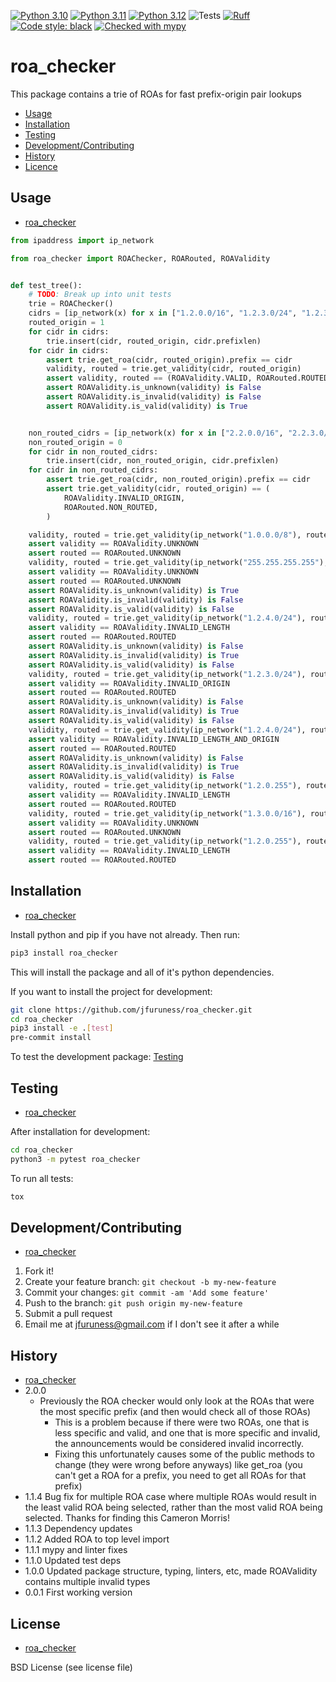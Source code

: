[![Python 3.10](https://img.shields.io/badge/python-3.10-blue.svg)](https://www.python.org/downloads/release/python-3100/)
[![Python 3.11](https://img.shields.io/badge/python-3.11-blue.svg)](https://www.python.org/downloads/release/python-3110/)
[![Python 3.12](https://img.shields.io/badge/python-3.12-blue.svg)](https://www.python.org/downloads/release/python-3120/)
![Tests](https://github.com/jfuruness/bgpy/actions/workflows/tests.yml/badge.svg)
[![Ruff](https://img.shields.io/endpoint?url=https://raw.githubusercontent.com/charliermarsh/ruff/main/assets/badge/v2.json)](https://github.com/astral-sh/ruff)
[![Code style: black](https://img.shields.io/badge/code%20style-black-000000.svg)](https://github.com/psf/black)
[![Checked with mypy](https://img.shields.io/badge/mypy-checked-2A6DBA.svg)](http://mypy-lang.org/)

# roa\_checker
This package contains a trie of ROAs for fast prefix-origin pair lookups

* [Usage](#usage)
* [Installation](#installation)
* [Testing](#testing)
* [Development/Contributing](#developmentcontributing)
* [History](#history)
* [Licence](#license)

## Usage
* [roa\_checker](#roa_checker)

```python
from ipaddress import ip_network

from roa_checker import ROAChecker, ROARouted, ROAValidity


def test_tree():
    # TODO: Break up into unit tests
    trie = ROAChecker()
    cidrs = [ip_network(x) for x in ["1.2.0.0/16", "1.2.3.0/24", "1.2.3.4"]]
    routed_origin = 1
    for cidr in cidrs:
        trie.insert(cidr, routed_origin, cidr.prefixlen)
    for cidr in cidrs:
        assert trie.get_roa(cidr, routed_origin).prefix == cidr
        validity, routed = trie.get_validity(cidr, routed_origin)
        assert validity, routed == (ROAValidity.VALID, ROARouted.ROUTED,)
        assert ROAValidity.is_unknown(validity) is False
        assert ROAValidity.is_invalid(validity) is False
        assert ROAValidity.is_valid(validity) is True


    non_routed_cidrs = [ip_network(x) for x in ["2.2.0.0/16", "2.2.3.0/24", "2.2.3.4"]]
    non_routed_origin = 0
    for cidr in non_routed_cidrs:
        trie.insert(cidr, non_routed_origin, cidr.prefixlen)
    for cidr in non_routed_cidrs:
        assert trie.get_roa(cidr, non_routed_origin).prefix == cidr
        assert trie.get_validity(cidr, routed_origin) == (
            ROAValidity.INVALID_ORIGIN,
            ROARouted.NON_ROUTED,
        )

    validity, routed = trie.get_validity(ip_network("1.0.0.0/8"), routed_origin)
    assert validity == ROAValidity.UNKNOWN
    assert routed == ROARouted.UNKNOWN
    validity, routed = trie.get_validity(ip_network("255.255.255.255"), routed_origin)
    assert validity == ROAValidity.UNKNOWN
    assert routed == ROARouted.UNKNOWN
    assert ROAValidity.is_unknown(validity) is True
    assert ROAValidity.is_invalid(validity) is False
    assert ROAValidity.is_valid(validity) is False
    validity, routed = trie.get_validity(ip_network("1.2.4.0/24"), routed_origin)
    assert validity == ROAValidity.INVALID_LENGTH
    assert routed == ROARouted.ROUTED
    assert ROAValidity.is_unknown(validity) is False
    assert ROAValidity.is_invalid(validity) is True
    assert ROAValidity.is_valid(validity) is False
    validity, routed = trie.get_validity(ip_network("1.2.3.0/24"), routed_origin + 1)
    assert validity == ROAValidity.INVALID_ORIGIN
    assert routed == ROARouted.ROUTED
    assert ROAValidity.is_unknown(validity) is False
    assert ROAValidity.is_invalid(validity) is True
    assert ROAValidity.is_valid(validity) is False
    validity, routed = trie.get_validity(ip_network("1.2.4.0/24"), routed_origin + 1)
    assert validity == ROAValidity.INVALID_LENGTH_AND_ORIGIN
    assert routed == ROARouted.ROUTED
    assert ROAValidity.is_unknown(validity) is False
    assert ROAValidity.is_invalid(validity) is True
    assert ROAValidity.is_valid(validity) is False
    validity, routed = trie.get_validity(ip_network("1.2.0.255"), routed_origin)
    assert validity == ROAValidity.INVALID_LENGTH
    assert routed == ROARouted.ROUTED
    validity, routed = trie.get_validity(ip_network("1.3.0.0/16"), routed_origin)
    assert validity == ROAValidity.UNKNOWN
    assert routed == ROARouted.UNKNOWN
    validity, routed = trie.get_validity(ip_network("1.2.0.255"), routed_origin)
    assert validity == ROAValidity.INVALID_LENGTH
    assert routed == ROARouted.ROUTED
```

## Installation
* [roa\_checker](#roa_checker)

Install python and pip if you have not already. Then run:

```bash
pip3 install roa_checker
```

This will install the package and all of it's python dependencies.

If you want to install the project for development:
```bash
git clone https://github.com/jfuruness/roa_checker.git
cd roa_checker
pip3 install -e .[test]
pre-commit install
```

To test the development package: [Testing](#testing)


## Testing
* [roa\_checker](#roa_checker)

After installation for development:

```bash
cd roa_checker
python3 -m pytest roa_checker
```

To run all tests:

```bash
tox
```

## Development/Contributing
* [roa\_checker](#roa_checker)

1. Fork it!
2. Create your feature branch: `git checkout -b my-new-feature`
3. Commit your changes: `git commit -am 'Add some feature'`
4. Push to the branch: `git push origin my-new-feature`
5. Submit a pull request
6. Email me at jfuruness@gmail.com if I don't see it after a while

## History
* [roa\_checker](#roa_checker)
* 2.0.0
    * Previously the ROA checker would only look at the ROAs that were the most specific prefix (and then would check all of those ROAs)
        * This is a problem because if there were two ROAs, one that is less specific and valid, and one that is more specific and invalid, the announcements would be considered invalid incorrectly.
        * Fixing this unfortunately causes some of the public methods to change (they were wrong before anyways) like get_roa (you can't get a ROA for a prefix, you need to get all ROAs for that prefix)
* 1.1.4 Bug fix for multiple ROA case where multiple ROAs would result in the least valid ROA being selected, rather than the most valid ROA being selected. Thanks for finding this Cameron Morris!
* 1.1.3 Dependency updates
* 1.1.2 Added ROA to top level import
* 1.1.1 mypy and linter fixes
* 1.1.0 Updated test deps
* 1.0.0 Updated package structure, typing, linters, etc, made ROAValidity contains multiple invalid types
* 0.0.1 First working version


## License
* [roa\_checker](#roa_checker)

BSD License (see license file)
